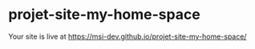 # projet-site-my-home-space
Your site is live at https://msi-dev.github.io/projet-site-my-home-space/
